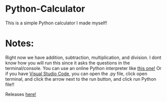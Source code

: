 # Python-Calculator
This is a simple Python calculator I made myself!

# Notes:
Right now we have addition, subtraction, multiplication, and division.
I dont know how you will run this since it asks the questions in the terminal/console.
You can use an online Python interpreter like [this one!][1]
Or if you have [Visual Studio Code][3], you can open the .py file, click open terminal, and click the arrow next to the run button, and click run Python file!!

Releases [here!][2]

[1]: https://www.online-python.com "Online Python - IDE, Editor, Compiler, Interpreter"
[2]: https://github.com/Jed1717/Python-Calculator/releases "Releases"
[3]: https://code.visualstudio.com "Visual Studio Code"

